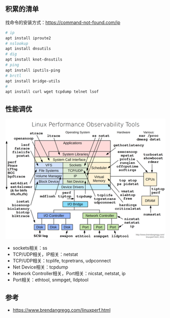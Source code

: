 ## 积累的清单

找命令的安装方式：https://command-not-found.com/ip

```bash
# ip
apt install iproute2
# nslookup
apt install dnsutils
# dig
apt install knot-dnsutils
# ping
apt install iputils-ping
# brctl
apt install bridge-utils
# 
apt install curl wget tcpdump telnet lsof

```

## 性能调优

![](/static/images/2208/p001.png)

- sockets相关：ss
- TCP/UDP相关，IP相关：netstat
- TCP/UDP相关：tcplife, tcpretrans, udpconnect
- Net Device相关：tcpdump
- Network Controller相关，Port相关：nicstat, netstat, ip
- Port相关：ethtool, snmpget, lldptool

## 参考

- https://www.brendangregg.com/linuxperf.html
